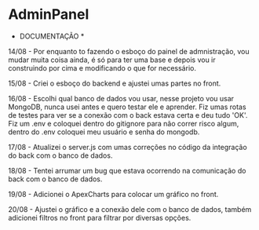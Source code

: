# AdminPanel

* DOCUMENTAÇÃO *

14/08 - Por enquanto to fazendo o esboço do painel de admnistração, vou mudar muita coisa ainda, é só para ter uma base e depois vou ir construindo por cima e modificando o que for necessário.

15/08 - Criei o esboço do backend e ajustei umas partes no front.

16/08 - Escolhi qual banco de dados vou usar, nesse projeto vou usar MongoDB, nunca usei antes e quero testar ele e aprender. Fiz umas rotas de testes para ver se a conexão com o back estava certa e deu tudo 'OK'. Fiz um .env e coloquei dentro do gitignore para não correr risco algum, dentro do .env coloquei meu usuário e senha do mongodb.

17/08 - Atualizei o server.js com umas correções no código da integração do back com o banco de dados.

18/08 - Tentei arrumar um bug que estava ocorrendo na comunicação do back com o banco de dados.

19/08 - Adicionei o ApexCharts para colocar um gráfico no front.

20/08 - Ajustei o gráfico e a conexão dele com o banco de dados, também adicionei filtros no front para filtrar por diversas opções.
